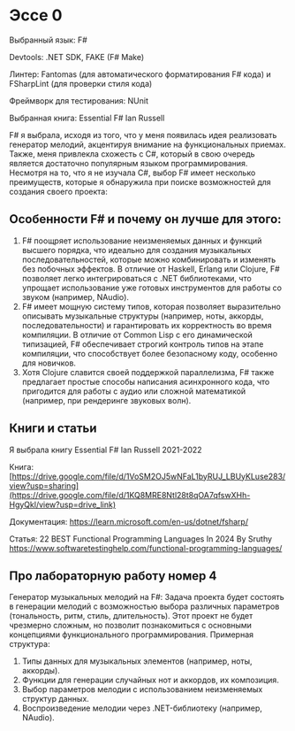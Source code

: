 # Эссе 0

Выбранный язык: F#

Devtools: .NET SDK, FAKE (F# Make)

Линтер: Fantomas (для автоматического форматирования F# кода) и FSharpLint (для проверки стиля кода)

Фреймворк для тестирования: NUnit

Выбранная книга: Essential F# Ian Russell


F# я выбрала, исходя из того, что у меня появилась идея реализовать генератор мелодий, акцентируя внимание на функциональных приемах. Также, меня привлекла схожесть с C#, который в свою очередь является достаточно популярным языком программирования. Несмотря на то, что я не изучала C#, выбор F# имеет несколько преимуществ, которые я обнаружила при поиске возможностей для создания своего проекта:
## Особенности F# и почему он лучше для этого:

1) F# поощряет использование неизменяемых данных и функций высшего порядка, что идеально для создания музыкальных последовательностей, которые можно комбинировать и изменять без побочных эффектов.
В отличие от Haskell,  Erlang или Clojure, F# позволяет легко интегрироваться с .NET библиотеками, что упрощает использование уже готовых инструментов для работы со звуком (например, NAudio).
2) F# имеет мощную систему типов, которая позволяет выразительно описывать музыкальные структуры (например, ноты, аккорды, последовательности) и гарантировать их корректность во время компиляции. 
В отличие от Common Lisp с его динамической типизацией, F# обеспечивает строгий контроль типов на этапе компиляции, что способствует более безопасному коду, особенно для новичков.
3) Хотя Clojure славится своей поддержкой параллелизма, F# также предлагает простые способы написания асинхронного кода, что пригодится для работы с аудио или сложной математикой (например, при рендеринге звуковых волн).

## Книги и статьи
Я выбрала книгу Essential F# Ian Russell 2021-2022

Книга: [https://drive.google.com/file/d/1VoSM2OJ5wNFaL1byRUJ_LBUyKLuse283/view?usp=sharing](https://drive.google.com/file/d/1KQ8MRE8Ntl28t8qOA7qfswXHh-HgyQkl/view?usp=drive_link)

Документация: https://learn.microsoft.com/en-us/dotnet/fsharp/

Статья: 22 BEST Functional Programming Languages In 2024
By Sruthy https://www.softwaretestinghelp.com/functional-programming-languages/

## Про лабораторную работу номер 4
Генератор музыкальных мелодий на F#: 
Задача проекта будет состоять в генерации мелодий с возможностью выбора различных параметров (тональность, ритм, стиль, длительность). Этот проект не будет чрезмерно сложным, но позволит познакомиться с основными концепциями функционального программирования.
Примерная структура:
1) Типы данных для музыкальных элементов (например, ноты, аккорды).
2) Функции для генерации случайных нот и аккордов, их композиция.
3) Выбор параметров мелодии с использованием неизменяемых структур данных.
4) Воспроизведение мелодии через .NET-библиотеку (например, NAudio).



